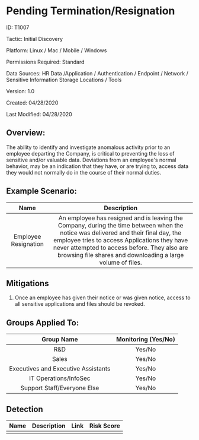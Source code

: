 # **Pending Termination/Resignation**

ID: T1007

Tactic: Initial Discovery

Platform: Linux / Mac / Mobile / Windows

Permissions Required: Standard

Data Sources: HR Data /Application / Authentication / Endpoint / Network / Sensitive Information Storage Locations / Tools

Version: 1.0

Created: 04/28/2020

Last Modified: 04/28/2020


## **Overview:**
The ability to identify and investigate anomalous activity prior to an employee departing the Company, is critical to preventing the loss of sensitive and/or valuable data. Deviations from an employee's normal behavior, may be an indication that they have, or are trying to, access data they would not normally do in the course of their normal duties. 



## **Example Scenario:**

| Name | Description |
| :---:| :---:|
| Employee Resignation  | An employee has resigned and is leaving the Company, during the time between when the notice was delivered and their final day, the employee tries to access Applications they have never attempted to access before. They also are browsing file shares and downloading a large volume of files. |
  

## **Mitigations**

1. Once an employee has given their notice or was given notice, access to all sensitive applications and files should be revoked.  



## **Groups Applied To:**
| Group Name | Monitoring (Yes/No) |
| :---: | :---:|
| R&D	| Yes/No |
| Sales | Yes/No |
| Executives and Executive Assistants |	Yes/No |
| IT Operations/InfoSec	| Yes/No |
|Support Staff/Everyone Else | Yes/No|

## **Detection**
| Name | Description | Link | Risk Score |
| :---: | :---:|:---: | :---:|
|  | | | |  





